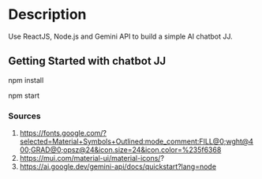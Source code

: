 # Description
Use ReactJS, Node.js and Gemini API to build a simple AI chatbot JJ.

## Getting Started with chatbot JJ

npm install

npm start

### Sources
1. https://fonts.google.com/?selected=Material+Symbols+Outlined:mode_comment:FILL@0;wght@400;GRAD@0;opsz@24&icon.size=24&icon.color=%235f6368
2. https://mui.com/material-ui/material-icons/?
3. https://ai.google.dev/gemini-api/docs/quickstart?lang=node
